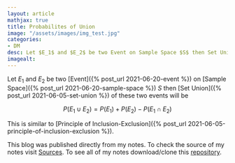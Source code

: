 ```yaml
---
layout: article
mathjax: true
title: Probabilites of Union
image: "/assets/images/img_test.jpg"
categories:
- DM
desc: Let $E_1$ and $E_2$ be two Event on Sample Space $S$ then Set Union of these two events will be 
imagealt: 
---
```


Let $E_1$ and $E_2$ be two [Event]({% post_url 2021-06-20-event %}) on [Sample Space]({% post_url 2021-06-20-sample-space %}) $S$ then [Set Union]({% post_url 2021-06-05-set-union %}) of these two events will be

































































































































































































































































































































































$$P(E_1 \cup E_2) = P(E_1) + P(E_2) - P(E_1 \cap E_2)$$


































































































































































































































































































































































This is similar to [Principle of Inclusion-Exclusion]({% post_url 2021-06-05-principle-of-inclusion-exclusion %}).

This blog was published directly from my notes.
To check the source of my notes visit [Sources](sources.html).
To see all of my notes download/clone this [repository](https://github.com/bovem/CS).